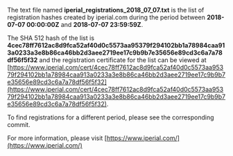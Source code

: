 The text file named **iperial_registrations_2018_07_07.txt** is the list of registration hashes created by iperial.com during the period between **2018-07-07 00:00:00Z** and **2018-07-07 23:59:59Z**.

The SHA 512 hash of the list is **4cec78ff7612ac8d9fca52af40d0c5573aa95379f294102bb1a78984caa913a0233a3e8b86ca46bb2d3aee2719ee17c9b9b7e35656e89cd3c6a7a78df56f5f32** and the registration certificate for the list can be viewed at [https://www.iperial.com/cert/4cec78ff7612ac8d9fca52af40d0c5573aa95379f294102bb1a78984caa913a0233a3e8b86ca46bb2d3aee2719ee17c9b9b7e35656e89cd3c6a7a78df56f5f32](https://www.iperial.com/cert/4cec78ff7612ac8d9fca52af40d0c5573aa95379f294102bb1a78984caa913a0233a3e8b86ca46bb2d3aee2719ee17c9b9b7e35656e89cd3c6a7a78df56f5f32).

To find registrations for a different period, please see the corresponding commit.

For more information, please visit [https://www.iperial.com/](https://www.iperial.com/)
